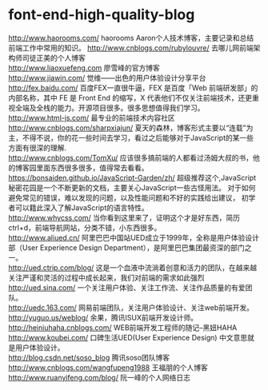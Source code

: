 # font-end-high-quality-blog

http://www.haorooms.com/  haorooms
Aaron个人技术博客，主要记录和总结前端工作中常用的知识。
http://www.cnblogs.com/rubylouvre/ 
去哪儿网前端架构师司徒正美的个人博客<br>
http://www.liaoxuefeng.com
廖雪峰的官方博客<br>
http://www.jiawin.com/
觉维——出色的用户体验设计分享平台<br>
http://fex.baidu.com/ 百度FEX一直很牛逼，FEX 是百度「Web 前端研发部」的内部名称，其中 FE 是 Front End 的缩写，X 代表他们不仅关注前端技术，还更重视全端及全栈的能力。开源项目很多。很多思想值得我们学习。<br>
http://www.html-js.com/  最专业的前端技术内容社区<br>
http://www.cnblogs.com/sharpxiajun/ 夏天的森林，博客形式主要以“连载”为主，不得不说，你的花一些时间去学习，看过之后能够对于JavaScript的某一些方面有很深的理解.<br>
http://www.cnblogs.com/TomXu/   应该很多搞前端的人都看过汤姆大叔的书，他的博客园里面东西很多很多，值得常去看看。<br>
https://bonsaiden.github.io/JavaScript-Garden/zh/  超级推荐这个,JavaScript秘密花园是一个不断更新的文档，主要关心JavaScript一些古怪用法。 对于如何避免常见的错误，难以发现的问题，以及性能问题和不好的实践给出建议， 初学者可以籍此深入了解JavaScript的语言特性。<br>
http://www.whycss.com/   当你看到这里来了，证明这个才是好东西，简历ctrl+d，前端导航网站，分类不错，小东西很多。<br>
http://www.aliued.cn/   阿里巴巴中国站UED成立于1999年，全称是用户体验设计部（User Experience Design Department），是阿里巴巴集团最资深的部门之一。<br>
http://ued.ctrip.com/blog/   这是一个血液中流淌着创意和活力的团队，在越来越关注严谨和灵活的过程中成长起来，我们对前端的需求如此强烈<br>
http://ued.sina.com/   一个关注用户体验、关注工作流、关注作品质量的有爱团队。<br>
http://uedc.163.com/   网易前端团队，关注用户体验设计、关注web前端开发。<br>
http://yuguo.us/weblog/   余果，腾讯ISUX前端开发设计师。<br>
http://heiniuhaha.cnblogs.com/   WEB前端开发工程师的随记–黑妞HAHA<br>
http://www.koubei.com/  口碑生活UED(User Experience Design) 中文意思就是用户体验设计。<br>
http://blog.csdn.net/soso_blog   腾讯soso团队博客<br>
http://www.cnblogs.com/wangfupeng1988   王福朋的个人博客<br>
http://www.ruanyifeng.com/blog/    阮一峰的个人网络日志
